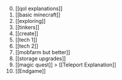 0. [[qol explanations]]
1. [[basic minecraft]]
2. [[exploring]]
3. [[tinkers]]
4. [[create]]
5. [[tech 1]]
6. [[tech 2]]
7. [[mobfarm but better]]
8. [[storage upgrades]]
9. [[magic quest]] > [[Teleport Explanation]]
10. [[Endgame]]